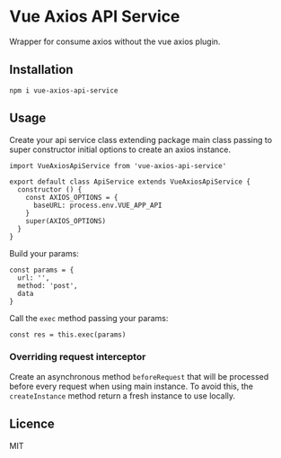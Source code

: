# Vue Axios API Service
Wrapper for consume axios without the vue axios plugin.

## Installation
```
npm i vue-axios-api-service
```

## Usage
Create your api service class extending package main class passing to super constructor initial options to create an axios instance.
```
import VueAxiosApiService from 'vue-axios-api-service'

export default class ApiService extends VueAxiosApiService {
  constructor () {
    const AXIOS_OPTIONS = {
      baseURL: process.env.VUE_APP_API
    }
    super(AXIOS_OPTIONS)
  }
}
```

Build your params:
```
const params = {
  url: '',
  method: 'post',
  data
}
```

Call the ```exec``` method passing your params:
```
const res = this.exec(params)
```

### Overriding request interceptor
Create an asynchronous method ```beforeRequest``` that will be processed before every request when using main instance.
To avoid this, the ```createInstance``` method return a fresh instance to use locally. 

## Licence
MIT
